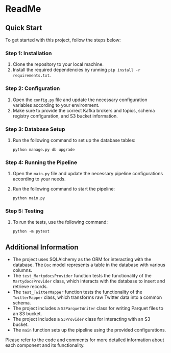 # ReadMe

## Quick Start

To get started with this project, follow the steps below:

### Step 1: Installation

1. Clone the repository to your local machine.
2. Install the required dependencies by running `pip install -r requirements.txt`.

### Step 2: Configuration

1. Open the `config.py` file and update the necessary configuration variables according to your environment.
2. Make sure to provide the correct Kafka brokers and topics, schema registry configuration, and S3 bucket information.

### Step 3: Database Setup

1. Run the following command to set up the database tables:

   ```
   python manage.py db upgrade
   ```

### Step 4: Running the Pipeline

1. Open the `main.py` file and update the necessary pipeline configurations according to your needs.
2. Run the following command to start the pipeline:

   ```
   python main.py
   ```

### Step 5: Testing

1. To run the tests, use the following command:

   ```
   python -m pytest
   ```

## Additional Information

- The project uses SQLAlchemy as the ORM for interacting with the database. The `Doc` model represents a table in the database with various columns.
- The `test_MartydocsProvider` function tests the functionality of the `MartydocsProvider` class, which interacts with the database to insert and retrieve records.
- The `test_TwitterMapper` function tests the functionality of the `TwitterMapper` class, which transforms raw Twitter data into a common schema.
- The project includes a `S3ParquetWriter` class for writing Parquet files to an S3 bucket.
- The project includes a `S3Provider` class for interacting with an S3 bucket.
- The `main` function sets up the pipeline using the provided configurations.

Please refer to the code and comments for more detailed information about each component and its functionality.